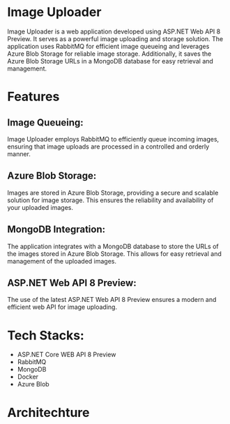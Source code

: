 # Image Uploader

Image Uploader is a web application developed using ASP.NET Web API 8 Preview. It serves as a powerful image uploading and storage solution. The application uses RabbitMQ for efficient image queueing and leverages Azure Blob Storage for reliable image storage. Additionally, it saves the Azure Blob Storage URLs in a MongoDB database for easy retrieval and management.

# Features
## Image Queueing: 
Image Uploader employs RabbitMQ to efficiently queue incoming images, ensuring that image uploads are processed in a controlled and orderly manner.

## Azure Blob Storage: 
Images are stored in Azure Blob Storage, providing a secure and scalable solution for image storage. This ensures the reliability and availability of your uploaded images.

## MongoDB Integration: 
The application integrates with a MongoDB database to store the URLs of the images stored in Azure Blob Storage. This allows for easy retrieval and management of the uploaded images.

## ASP.NET Web API 8 Preview: 
The use of the latest ASP.NET Web API 8 Preview ensures a modern and efficient web API for image uploading.

# Tech Stacks:
- ASP.NET Core WEB API 8 Preview
- RabbitMQ
- MongoDB
- Docker
- Azure Blob

# Architechture


